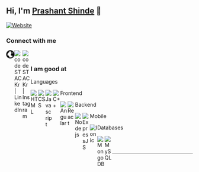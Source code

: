## Hi, I'm [Prashant Shinde][website] 👋

[![Website](https://img.shields.io/website?label=www.prashantshinde.in&style=for-the-badge&url=https%3A%2F%2Fwww.prashantshinde.in)](https://www.prashantshinde.in)

### Connect with me

[<img align="left" alt="codeSTACKr.com" width="22px" src="https://raw.githubusercontent.com/iconic/open-iconic/master/svg/globe.svg" />][website]
[<img align="left" alt="codeSTACKr | LinkedIn" width="22px" src="https://cdn.jsdelivr.net/npm/simple-icons@v3/icons/linkedin.svg" />][linkedin]
[<img align="left" alt="codeSTACKr | Instagram" width="22px" src="https://cdn.jsdelivr.net/npm/simple-icons@v3/icons/instagram.svg" />][instagram]

<br />

### I am good at

Languages

<img align="left" alt="HTML" width="20px" src="https://www.prashantshinde.in/assets/images/skills/html.png" />
<img align="left" alt="CSS" width="20px" src="https://www.prashantshinde.in/assets/images/skills/css.png" />
<img align="left" alt="Javascript" width="20px" src="https://www.prashantshinde.in/assets/images/skills/javascript.png" />
<img align="left" alt="C++" width="20px" src="https://www.prashantshinde.in/assets/images/skills/cpp.png" />


Frontend 

<img align="left" alt="Angular" width="20px" src="https://www.prashantshinde.in/assets/images/skills/angular.png" />
<img align="left" alt="React" width="20px" src="https://www.prashantshinde.in/assets/images/skills/react.png" />


Backend 

<img align="left" alt="Nodejs" width="20px" src="https://www.prashantshinde.in/assets/images/skills/nodejs.png" />
<img align="left" alt="ExpressJS" width="20px" src="https://www.prashantshinde.in/assets/images/skills/expressjs.png" />


Mobile 

<img align="left" alt="Ionic" width="20px" src="https://www.prashantshinde.in/assets/images/skills/ionic.png" />


Databases 

<img align="left" alt="MongoDB" width="20px" src="https://www.prashantshinde.in/assets/images/skills/mongo.png" />
<img align="left" alt="MySQL" width="20px" src="https://www.prashantshinde.in/assets/images/skills/mysql.png" />
<br />
<br />

---

[website]: https://www.prashantshinde.in
[instagram]: https://instagram.com/prashantns9
[linkedin]: https://linkedin.com/in/prashantns9
